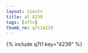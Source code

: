 ```yaml
--- 
layout: sieutv
title: af 4239
tags: [aftv]
thumb_re: q7t14239
---
```

{% include q7t1 key="4239" %} 
